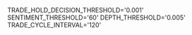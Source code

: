 TRADE_HOLD_DECISION_THRESHOLD='0.001'
SENTIMENT_THRESHOLD='60'
DEPTH_THRESHOLD='0.005'
TRADE_CYCLE_INTERVAL='120'
